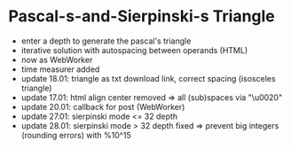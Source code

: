 # Pascal-s-and-Sierpinski-s Triangle

+ enter a depth to generate the pascal's triangle
+ iterative solution with autospacing between operands (HTML)
+ now as WebWorker
+ time measurer added
+ update 18.01: triangle as txt download link, correct spacing (isosceles triangle)
+ update 17.01: html align center removed => all (sub)spaces via "\u0020"
+ update 20.01: callback for post (WebWorker)
+ update 27.01: sierpinski mode <= 32 depth
+ update 28.01: sierpinski mode > 32 depth fixed => prevent big integers (rounding errors) with %10^15